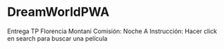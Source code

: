 # DreamWorldPWA
Entrega TP Florencia Montani
Comisión: Noche A
Instrucción: Hacer click en search para buscar una película
